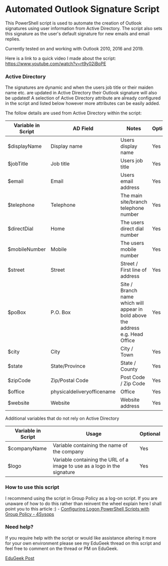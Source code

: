 # Automated Outlook Signature Script
This PowerShell script is used to automate the creation of Outlook signatures using user information from Active Directory.  The script also sets this signature as the user's default signature for new emails and email replies.  

Currently tested on and working with Outlook 2010, 2016 and 2019.

Here is a link to a quick video I made about the script: https://www.youtube.com/watch?v=rt9y02iBoPE

### Active Directory
The signatures are dynamic and when the users job title or their maiden name etc. are updated in Active Directory their Outlook signature will also be updated!  A selection of Active Directory attribute are already configured in the script and listed below however more attributes can be easily added. 

The follow details are used from Active Directory within the script:

| Variable in Script | AD Field  | Notes | Optional |
|-------------| ------------- | ------------- | ------------- |
| $displayName | Display name | Users display name | Yes |
| $jobTitle | Job title | Users job title | Yes |
| $email | Email | Users email address  | Yes |
| $telephone | Telephone  | The main site/branch telephone number | Yes |
| $directDial | Home | The users direct dial number | Yes |
| $mobileNumber | Mobile | The users mobile number | Yes |
| $street | Street | Street / First line of address | Yes |
| $poBox | P.O. Box | Site / Branch name which will appear in bold above the address e.g. Head Office | Yes |
| $city | City | City / Town | Yes |
| $state | State/Province | State / County | Yes |
| $zipCode | Zip/Postal Code | Post Code / Zip Code | Yes |
| $office | physicaldeliveryofficename | Office | Yes |
| $website | Website | Website address | Yes |

Additional variables that do not rely on Active Directory

| Variable in Script | Usage | Optional |
|-------------| ------------- | ------------- |
| $companyName | Variable containing the name of the company | Yes |
| $logo | Variable containing the URL of a image to use as a logo in the signature | Yes |

### How to use this script
I recommend using the script in Group Policy as a log-on script.  If you are unaware of how to do this rather than reinvent the wheel explain here I shall point you to this article :) - [Configuring Logon PowerShell Scripts with Group Policy - 4Sysops](https://4sysops.com/archives/configuring-logon-powershell-scripts-with-group-policy/)

### Need help?
If you require help with the script or would like assistance altering it more for your own environment please see my EduGeek thread on this script and feel free to comment on the thread or PM on EduGeek.

[EduGeek Post](http://www.edugeek.net/forums/scripts/205976-outlook-email-signature-automation-ad-attributes.html#post1760284)
